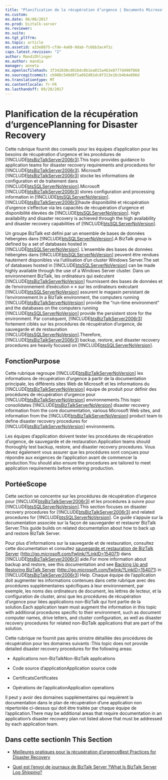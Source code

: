 ```yaml
---
title: "Planification de la récupération d’urgence | Documents Microsoft"
ms.custom: 
ms.date: 06/08/2017
ms.prod: biztalk-server
ms.reviewer: 
ms.suite: 
ms.tgt_pltfrm: 
ms.topic: article
ms.assetid: a33e8875-cfde-4a60-9dab-fc6bb3ac4f1c
caps.latest.revision: "2"
author: MandiOhlinger
ms.author: mandia
manager: anneta
ms.openlocfilehash: 3f342030cd016dc0b1ea015a463e8777d498f860
ms.sourcegitcommit: cb908c540d8f1a692d01dc8f313e16cb4b4e696d
ms.translationtype: MT
ms.contentlocale: fr-FR
ms.lasthandoff: 09/20/2017
---
```

# <a name="planning-for-disaster-recovery"></a><span data-ttu-id="ee97e-102">Planification de la récupération d’urgence</span><span class="sxs-lookup"><span data-stu-id="ee97e-102">Planning for Disaster Recovery</span></span>
<span data-ttu-id="ee97e-103">Cette rubrique fournit des conseils pour les équipes d’application pour les besoins de récupération d’urgence et les procédures de [!INCLUDE[btsBizTalkServer2006r3](../includes/btsbiztalkserver2006r3-md.md)].</span><span class="sxs-lookup"><span data-stu-id="ee97e-103">This topic provides guidance to application teams for disaster recovery requirements and procedures for [!INCLUDE[btsBizTalkServer2006r3](../includes/btsbiztalkserver2006r3-md.md)].</span></span> <span data-ttu-id="ee97e-104">Microsoft [!INCLUDE[btsBizTalkServer2006r3](../includes/btsbiztalkserver2006r3-md.md)] stocke les informations de configuration et de traitement dans [!INCLUDE[btsSQLServerNoVersion](../includes/btssqlservernoversion-md.md)].</span><span class="sxs-lookup"><span data-stu-id="ee97e-104">Microsoft [!INCLUDE[btsBizTalkServer2006r3](../includes/btsbiztalkserver2006r3-md.md)] stores configuration and processing information in [!INCLUDE[btsSQLServerNoVersion](../includes/btssqlservernoversion-md.md)].</span></span> [!INCLUDE[btsBizTalkServer2006r3](../includes/btsbiztalkserver2006r3-md.md)]<span data-ttu-id="ee97e-105">haute disponibilité et récupération d’urgence s’effectue via les capacités de récupération d’urgence et disponibilité élevées de [!INCLUDE[btsSQLServerNoVersion](../includes/btssqlservernoversion-md.md)].</span><span class="sxs-lookup"><span data-stu-id="ee97e-105"> high availability and disaster recovery is achieved through the high availability and disaster recovery capabilities of [!INCLUDE[btsSQLServerNoVersion](../includes/btssqlservernoversion-md.md)].</span></span>  
  
 <span data-ttu-id="ee97e-106">Un groupe BizTalk est défini par un ensemble de bases de données hébergées dans [!INCLUDE[btsSQLServerNoVersion](../includes/btssqlservernoversion-md.md)].</span><span class="sxs-lookup"><span data-stu-id="ee97e-106">A BizTalk group is defined by a set of databases hosted in [!INCLUDE[btsSQLServerNoVersion](../includes/btssqlservernoversion-md.md)].</span></span> <span data-ttu-id="ee97e-107">L’ensemble des bases de données hébergées dans [!INCLUDE[btsSQLServerNoVersion](../includes/btssqlservernoversion-md.md)] peuvent être rendues hautement disponibles via l’utilisation d’un cluster Windows Server.</span><span class="sxs-lookup"><span data-stu-id="ee97e-107">The set of databases hosted in [!INCLUDE[btsSQLServerNoVersion](../includes/btssqlservernoversion-md.md)] can be made highly available through the use of a Windows Server cluster.</span></span> <span data-ttu-id="ee97e-108">Dans un environnement BizTalk, les ordinateurs qui exécutent [!INCLUDE[btsBizTalkServerNoVersion](../includes/btsbiztalkservernoversion-md.md)] fournissent des bases de données et de l’environnement d’exécution « » sur les ordinateurs exécutant [!INCLUDE[btsSQLServerNoVersion](../includes/btssqlservernoversion-md.md)] assurent le magasin persistant de l’environnement.</span><span class="sxs-lookup"><span data-stu-id="ee97e-108">In a BizTalk environment, the computers running [!INCLUDE[btsBizTalkServerNoVersion](../includes/btsbiztalkservernoversion-md.md)] provide the “run-time environment” and the databases on the computers running [!INCLUDE[btsSQLServerNoVersion](../includes/btssqlservernoversion-md.md)] provide the persistent store for the environment.</span></span> <span data-ttu-id="ee97e-109">Par conséquent, [!INCLUDE[btsBizTalkServer2006r3](../includes/btsbiztalkserver2006r3-md.md)] fortement ciblés sur les procédures de récupération d’urgence, de sauvegarde et de restauration [!INCLUDE[btsSQLServerNoVersion](../includes/btssqlservernoversion-md.md)].</span><span class="sxs-lookup"><span data-stu-id="ee97e-109">Therefore, [!INCLUDE[btsBizTalkServer2006r3](../includes/btsbiztalkserver2006r3-md.md)] backup, restore, and disaster recovery procedures are heavily focused on [!INCLUDE[btsSQLServerNoVersion](../includes/btssqlservernoversion-md.md)].</span></span>  
  
## <a name="purpose"></a><span data-ttu-id="ee97e-110">Fonction</span><span class="sxs-lookup"><span data-stu-id="ee97e-110">Purpose</span></span>  
 <span data-ttu-id="ee97e-111">Cette rubrique regroupe [!INCLUDE[btsBizTalkServerNoVersion](../includes/btsbiztalkservernoversion-md.md)] les informations de récupération d’urgence à partir de la documentation principale, les différents sites Web de Microsoft et les informations du [!INCLUDE[btsBizTalkServerNoVersion](../includes/btsbiztalkservernoversion-md.md)] équipe de produit pour définir des procédures de récupération d’urgence pour [!INCLUDE[btsBizTalkServerNoVersion](../includes/btsbiztalkservernoversion-md.md)] environnements.</span><span class="sxs-lookup"><span data-stu-id="ee97e-111">This topic consolidates [!INCLUDE[btsBizTalkServerNoVersion](../includes/btsbiztalkservernoversion-md.md)] disaster recovery information from the core documentation, various Microsoft Web sites, and information from the [!INCLUDE[btsBizTalkServerNoVersion](../includes/btsbiztalkservernoversion-md.md)] product team to define disaster recovery procedures for [!INCLUDE[btsBizTalkServerNoVersion](../includes/btsbiztalkservernoversion-md.md)] environments.</span></span>  
  
 <span data-ttu-id="ee97e-112">Les équipes d’application doivent tester les procédures de récupération d’urgence, de sauvegarde et de restauration.</span><span class="sxs-lookup"><span data-stu-id="ee97e-112">Application teams should thoroughly test backup, restore, and disaster recovery procedures.</span></span> <span data-ttu-id="ee97e-113">Vous devez également vous assurer que les procédures sont conçues pour répondre aux exigences de l’application avant de commencer la production.</span><span class="sxs-lookup"><span data-stu-id="ee97e-113">You should also ensure the procedures are tailored to meet application requirements before entering production.</span></span>  
  
## <a name="scope"></a><span data-ttu-id="ee97e-114">Portée</span><span class="sxs-lookup"><span data-stu-id="ee97e-114">Scope</span></span>  
 <span data-ttu-id="ee97e-115">Cette section se concentre sur les procédures de récupération d’urgence pour [!INCLUDE[btsBizTalkServer2006r3](../includes/btsbiztalkserver2006r3-md.md)] et les procédures à suivre pour [!INCLUDE[btsSQLServerNoVersion](../includes/btssqlservernoversion-md.md)].</span><span class="sxs-lookup"><span data-stu-id="ee97e-115">This section focuses on disaster recovery procedures for [!INCLUDE[btsBizTalkServer2006r3](../includes/btsbiztalkserver2006r3-md.md)] and related procedures for [!INCLUDE[btsSQLServerNoVersion](../includes/btssqlservernoversion-md.md)].</span></span> <span data-ttu-id="ee97e-116">Ce guide s’appuie sur la documentation associée sur la façon de sauvegarder et restaurer BizTalk Server.</span><span class="sxs-lookup"><span data-stu-id="ee97e-116">This guide builds on related documentation about how to back up and restore BizTalk Server.</span></span>  
  
 <span data-ttu-id="ee97e-117">Pour plus d’informations sur la sauvegarde et de restauration, consultez cette documentation et consultez [sauvegarde et restauration de BizTalk Server](http://go.microsoft.com/fwlink/?LinkID=154071) (http://go.microsoft.com/fwlink/?LinkID=154071) dans [!INCLUDE[btsBizTalkServer2006r3](../includes/btsbiztalkserver2006r3-md.md)] aide.</span><span class="sxs-lookup"><span data-stu-id="ee97e-117">For more information about backup and restore, see this documentation and see [Backing Up and Restoring BizTalk Server](http://go.microsoft.com/fwlink/?LinkID=154071) (http://go.microsoft.com/fwlink/?LinkID=154071) in [!INCLUDE[btsBizTalkServer2006r3](../includes/btsbiztalkserver2006r3-md.md)] Help.</span></span> <span data-ttu-id="ee97e-118">Chaque équipe de l’application doit augmenter les informations contenues dans cette rubrique avec des procédures supplémentaires spécifiques à leur environnement, par exemple, les noms des ordinateurs de document, les lettres de lecteur, et la configuration de cluster, ainsi que les procédures de récupération d’urgence pour liées applications non-BizTalk qui font partie de la solution.</span><span class="sxs-lookup"><span data-stu-id="ee97e-118">Each application team must augment the information in this topic with additional procedures specific to their environment, such as document computer names, drive letters, and cluster configuration, as well as disaster recovery procedures for related non-BizTalk applications that are part of the solution.</span></span>  
  
 <span data-ttu-id="ee97e-119">Cette rubrique ne fournit pas après sinistre détaillée des procédures de récupération pour les domaines suivants :</span><span class="sxs-lookup"><span data-stu-id="ee97e-119">This topic does not provide detailed disaster recovery procedures for the following areas:</span></span>  
  
-   <span data-ttu-id="ee97e-120">Applications non-BizTalk</span><span class="sxs-lookup"><span data-stu-id="ee97e-120">Non-BizTalk applications</span></span>  
  
-   <span data-ttu-id="ee97e-121">Code source d’application</span><span class="sxs-lookup"><span data-stu-id="ee97e-121">Application source code</span></span>  
  
-   <span data-ttu-id="ee97e-122">Certificats</span><span class="sxs-lookup"><span data-stu-id="ee97e-122">Certificates</span></span>  
  
-   <span data-ttu-id="ee97e-123">Opérations de l’application</span><span class="sxs-lookup"><span data-stu-id="ee97e-123">Application operations</span></span>  
  
 <span data-ttu-id="ee97e-124">Il peut y avoir des domaines supplémentaires qui requièrent la documentation dans le plan de récupération d’une application non répertoriée ci-dessus qui doit être traitée par chaque équipe de l’application.</span><span class="sxs-lookup"><span data-stu-id="ee97e-124">There may be additional areas that require documentation in an application’s disaster recovery plan not listed above that must be addressed by each application team.</span></span>  
  
## <a name="in-this-section"></a><span data-ttu-id="ee97e-125">Dans cette section</span><span class="sxs-lookup"><span data-stu-id="ee97e-125">In This Section</span></span>  
  
-   [<span data-ttu-id="ee97e-126">Meilleures pratiques pour la récupération d’urgence</span><span class="sxs-lookup"><span data-stu-id="ee97e-126">Best Practices for Disaster Recovery</span></span>](../technical-guides/best-practices-for-disaster-recovery.md)  
  
-   [<span data-ttu-id="ee97e-127">Quel est l’envoi de journaux de BizTalk Server ?</span><span class="sxs-lookup"><span data-stu-id="ee97e-127">What Is BizTalk Server Log Shipping?</span></span>](../technical-guides/what-is-biztalk-server-log-shipping.md)